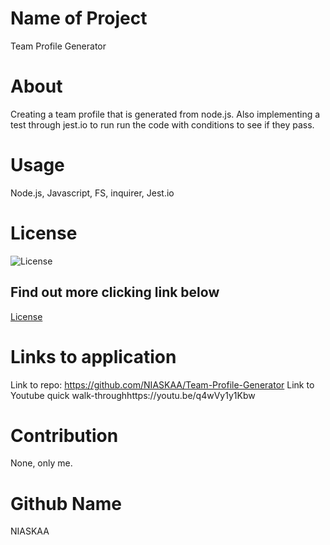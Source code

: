 # Name of Project
Team Profile Generator

# About
Creating a team profile that is generated from node.js.
Also implementing a test through jest.io to run run the code with conditions to see if they pass.

# Usage
Node.js, Javascript, FS, inquirer, Jest.io

# License
![License](https://img.shields.io/badge/license-MIT-blue.svg "License Badge")
## Find out more clicking link below 
[License](https://opensource.org/licenses/MIT)

# Links to application
Link to repo: https://github.com/NIASKAA/Team-Profile-Generator
Link to Youtube quick walk-throughhttps://youtu.be/q4wVy1y1Kbw

# Contribution 
None, only me. 

# Github Name
NIASKAA
    